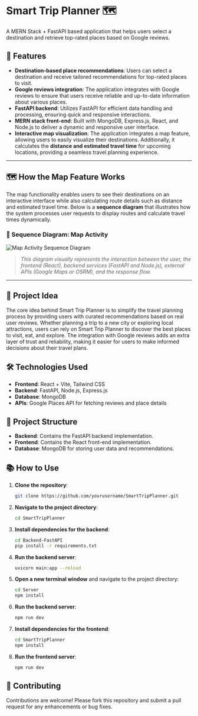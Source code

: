 # Smart Trip Planner 🗺️

A MERN Stack + FastAPI based application that helps users select a destination and retrieve top-rated places based on Google reviews.


## 🚀 Features

- **Destination-based place recommendations**: Users can select a destination and receive tailored recommendations for top-rated places to visit.
- **Google reviews integration**: The application integrates with Google reviews to ensure that users receive reliable and up-to-date information about various places.
- **FastAPI backend**: Utilizes FastAPI for efficient data handling and processing, ensuring quick and responsive interactions.
- **MERN stack front-end**: Built with MongoDB, Express.js, React, and Node.js to deliver a dynamic and responsive user interface.
- **Interactive map visualization**: The application integrates a map feature, allowing users to easily visualize their destinations. Additionally, it calculates the **distance and estimated travel time** for upcoming locations, providing a seamless travel planning experience.

---

## 🗺️ How the Map Feature Works

The map functionality enables users to see their destinations on an interactive interface while also calculating route details such as distance and estimated travel time. Below is a **sequence diagram** that illustrates how the system processes user requests to display routes and calculate travel times dynamically.

### 📌 Sequence Diagram: Map Activity

![Map Activity Sequence Diagram](path/to/your/sequence-diagram.png)

> *This diagram visually represents the interaction between the user, the frontend (React), backend services (FastAPI and Node.js), external APIs (Google Maps or OSRM), and the response flow.*

---

## 🌟 Project Idea

The core idea behind Smart Trip Planner is to simplify the travel planning process by providing users with curated recommendations based on real user reviews. Whether planning a trip to a new city or exploring local attractions, users can rely on Smart Trip Planner to discover the best places to visit, eat, and explore. The integration with Google reviews adds an extra layer of trust and reliability, making it easier for users to make informed decisions about their travel plans.

## 🛠️ Technologies Used

- **Frontend**: React + Vite, Tailwind CSS
- **Backend**: FastAPI, Node.js, Express.js
- **Database**: MongoDB
- **APIs**: Google Places API for fetching reviews and place details

## 📂 Project Structure

- **Backend**: Contains the FastAPI backend implementation.
- **Frontend**: Contains the React front-end implementation.
- **Database**: MongoDB for storing user data and recommendations.

## 📚 How to Use

1. **Clone the repository**:
    ```bash
    git clone https://github.com/yourusername/SmartTripPlanner.git
    ```
2. **Navigate to the project directory**:
    ```bash
    cd SmartTripPlanner
    ```
3. **Install dependencies for the backend**:
    ```bash
    cd Backend-FastAPI
    pip install -r requirements.txt
    ```
4. **Run the backend server**:
    ```bash
    uvicorn main:app --reload
    ```
5. **Open a new terminal window** and navigate to the project directory:
    ```bash
    cd Server
    npm install
    ```
6. **Run the backend server**:
    ```bash
    npm run dev
    ```
7. **Install dependencies for the frontend**:
    ```bash
    cd SmartTripPlanner
    npm install
    ```
8. **Run the frontend server**:
    ```bash
    npm run dev
    ```

## 🤝 Contributing

Contributions are welcome! Please fork this repository and submit a pull request for any enhancements or bug fixes.
